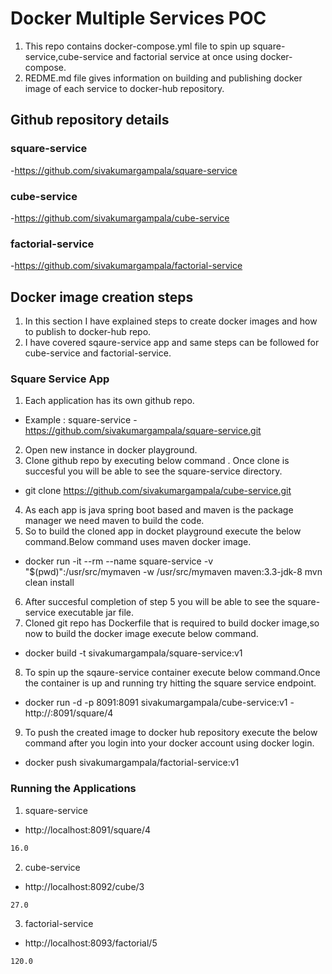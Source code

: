 # Docker Multiple Services POC 

1. This repo contains docker-compose.yml file to spin up square-service,cube-service and factorial service at once using docker-compose.
2. REDME.md file gives information on building and publishing docker image of each service to docker-hub repository.

## Github repository details

### square-service
-https://github.com/sivakumargampala/square-service

### cube-service
-https://github.com/sivakumargampala/cube-service

### factorial-service
-https://github.com/sivakumargampala/factorial-service

## Docker image creation steps

1. In this section I have explained steps to create docker images and how to publish to docker-hub repo.
2. I have covered sqaure-service app and same steps can be followed for cube-service and factorial-service.

### Square Service App

1. Each application has its own github repo.
- Example : square-service
-https://github.com/sivakumargampala/square-service.git
2. Open new instance in docker playground.
3. Clone github repo by executing below command . Once clone is succesful you will be able to see the square-service directory.
- git clone https://github.com/sivakumargampala/cube-service.git
4. As each app is java spring boot based and maven is the package manager we need maven to build the code.
5. So to build the cloned app in docket playground execute the below command.Below command uses maven docker image.
- docker run -it --rm --name square-service -v "$(pwd)":/usr/src/mymaven -w /usr/src/mymaven maven:3.3-jdk-8 mvn clean install
6. After succesful completion of step 5 you will be able to see the square-service executable jar file.
7. Cloned git repo has Dockerfile that is required to build docker image,so now to build the docker image execute below command.
- docker build -t sivakumargampala/square-service:v1
8. To spin up the sqaure-service container execute below command.Once the container is up and running try hitting the square service endpoint.
- docker run -d -p 8091:8091 sivakumargampala/cube-service:v1
-http://<playground-host-name>:8091/square/4
9. To push the created image to docker hub repository execute the below command after you login into your docker account using docker login.
- docker push sivakumargampala/factorial-service:v1


### Running the Applications

1. square-service 

- http://localhost:8091/square/4

```txt
16.0
```

2. cube-service
- http://localhost:8092/cube/3

```txt
27.0
```

3. factorial-service
- http://localhost:8093/factorial/5

```txt
120.0

 
 